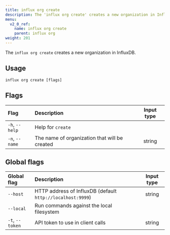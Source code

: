 ```yaml
---
title: influx org create
description: The 'influx org create' creates a new organization in InfluxDB.
menu:
  v2_0_ref:
    name: influx org create
    parent: influx org
weight: 201
---
```


The `influx org create` creates a new organization in InfluxDB.

## Usage
```
influx org create [flags]
```

## Flags
| Flag           | Description                                   | Input type  |
|:----           |:-----------                                   |:----------: |
| `-h`, `--help` | Help for `create`                             |             |
| `-n`, `--name` | The name of organization that will be created | string      |

## Global flags
| Global flag     | Description                                                | Input type |
|:-----------     |:-----------                                                |:----------:|
| `--host`        | HTTP address of InfluxDB (default `http://localhost:9999`) | string     |
| `--local`       | Run commands against the local filesystem                  |            |
| `-t`, `--token` | API token to use in client calls                           | string     |
